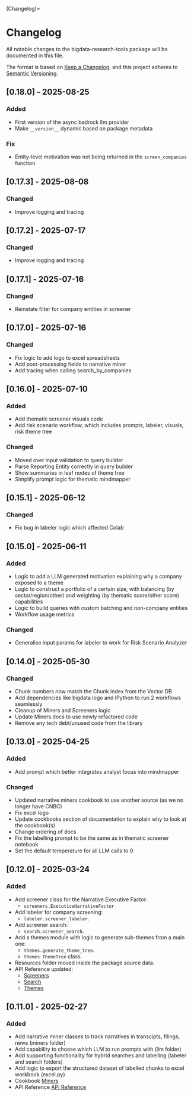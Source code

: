 (Changelog)=
# Changelog

All notable changes to the bigdata-research-tools package will be documented in this
file.

The format is based on [Keep a Changelog](https://keepachangelog.com/en/1.1.0/),
and this project adheres to [Semantic Versioning](https://semver.org/spec/v2.0.0.html).

## [0.18.0] - 2025-08-25

### Added
- First version of the async bedrock llm provider
- Make `__version__` dynamic based on package metadata

### Fix
- Entity-level motivation was not being returned in the `screen_companies` function


## [0.17.3] - 2025-08-08

### Changed
- Improve logging and tracing

## [0.17.2] - 2025-07-17

### Changed
- Improve logging and tracing

## [0.17.1] - 2025-07-16

### Changed 
- Reinstate filter for company entities in screener

## [0.17.0] - 2025-07-16

### Changed 
- Fix logic to add logo to excel spreadsheets
- Add post-processing fields to narrative miner
- Add tracing when calling search_by_companies

## [0.16.0] - 2025-07-10

### Added 
- Add thematic screener visuals code
- Add risk scenario workflow, which includes prompts, labeler, visuals, risk theme tree

### Changed 
- Moved over input validation to query builder
- Parse Reporting Entity correctly in query builder
- Show summaries in leaf nodes of theme tree
- Simplify prompt logic for thematic mindmapper

## [0.15.1] - 2025-06-12

### Changed
- Fix bug in labeler logic which affected Colab

## [0.15.0] - 2025-06-11

### Added 
- Logic to add a LLM generated motivation explaining why a company exposed to a theme
- Logic to construct a portfolio of a certain size, with balancing (by sector/region/other) and 
  weighting (by thematic score/other score) capabilities
- Logic to build queries with custom batching and non-company entities
- Workflow usage metrics

### Changed
- Generalise input params for labeler to work for Risk Scenario Analyzer

## [0.14.0] - 2025-05-30

### Changed
- Chunk numbers now match the Chunk index from the Vector DB
- Add dependencies like bigdata logo and IPython to run 2 workflows seamlessly
- Cleanup of Miners and Screeners logic
- Update Miners docs to use newly refactored code
- Remove any tech debt/unused code from the library

## [0.13.0] - 2025-04-25

### Added

* Add prompt which better integrates analyst focus into mindmapper

### Changed

* Updated narrative miners cookbook to use another source (as we no longer have CNBC)
* Fix excel logo 
* Update cookbooks section of documentation to explain why to look at the cookbook(s)
* Change ordering of docs
* Fix the labelling prompt to be the same as in thematic screener notebook
* Set the default temperature for all LLM calls to 0

## [0.12.0] - 2025-03-24

### Added

* Add screener class for the Narrative Executive Factor:
  * `screeners.ExecutiveNarrativeFactor`
* Add labeler for company screening: 
  * `labeler.screener_labeler`.
* Add screener search:
  * `search.screener_search`.
* Add a themes module with logic to generate sub-themes from a main one:
  * `themes.generate_theme_tree`.
  * `themes.ThemeTree` class.
* Resources folder moved inside the package source data.
* API Reference updated:
  * [Screeners](../docs/reference/screeners.rst)
  * [Search](../docs/reference/search.rst)
  * [Themes](../docs/reference/themes.rst)


## [0.11.0] - 2025-02-27

### Added

* Add narrative miner classes to track narratives in transcipts, filings, news (miners folder)
* Add capability to choose which LLM to run prompts with (llm folder)
* Add supporting functionality for hybrid searches and labelling (labeler and search folders)
* Add logic to export the structured dataset of labelled chunks to excel workbook (excel.py)
* Cookbook [Miners](../docs/cookbooks/miners.rst)
* API Reference [API Reference](../docs/reference/miners.rst)
